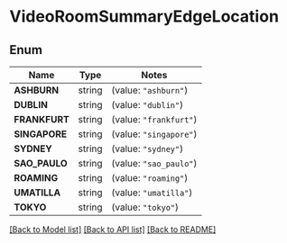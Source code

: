 # VideoRoomSummaryEdgeLocation

## Enum
Name | Type | Notes
------------ | ------------- | -------------
**ASHBURN** | string | (value: `"ashburn"`)
**DUBLIN** | string | (value: `"dublin"`)
**FRANKFURT** | string | (value: `"frankfurt"`)
**SINGAPORE** | string | (value: `"singapore"`)
**SYDNEY** | string | (value: `"sydney"`)
**SAO_PAULO** | string | (value: `"sao_paulo"`)
**ROAMING** | string | (value: `"roaming"`)
**UMATILLA** | string | (value: `"umatilla"`)
**TOKYO** | string | (value: `"tokyo"`)


[[Back to Model list]](../README.md#documentation-for-models) [[Back to API list]](../README.md#documentation-for-api-endpoints) [[Back to README]](../README.md)


